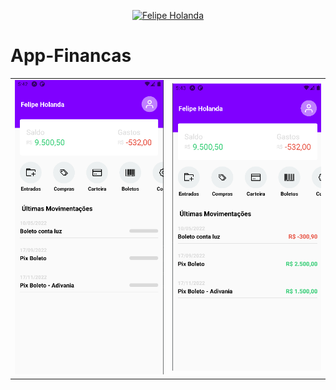 <p align="center">
   <a href="https://www.linkedin.com/in/felipe-holanda-de-freitas-3a91281a2/">
      <img alt="Felipe Holanda" src="https://img.shields.io/badge/-Felipe Holanda-blue?style=flat&logo=Linkedin&logoColor=bluee" />
   </a>
</p>


# App-Financas


<table align="center">
 <tr>
    <td><img width="300" src="./src/img/Readme1.png" ></td>
    <td><img width="300" src="./src/img/Readme2.png" ></td>
  </tr>
</table>



